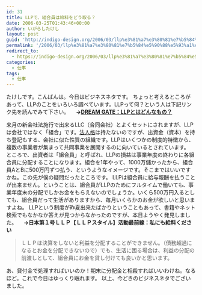 ```yaml
---
id: 31
title: LLPで、組合員は給料をどう取る？
date: 2006-03-25T01:43:46+00:00
author: いがらしたけし
layout: post
guid: 'http://indigo-design.org/2006/03/llp%e3%81%a7%e3%80%81%e7%b5%84%e5%90%88%e5%93%a1%e3%81%af%e7%b5%a6%e6%96%99%e3%82%92%e3%81%a9%e3%81%86%e5%8f%96%e3%82%8b%ef%bc%9f/'
permalink: '/2006/03/llp%e3%81%a7%e3%80%81%e7%b5%84%e5%90%88%e5%93%a1%e3%81%af%e7%b5%a6%e6%96%99%e3%82%92%e3%81%a9%e3%81%86%e5%8f%96%e3%82%8b%ef%bc%9f/'
redirect_to:
  - https://indigo-design.org/2006/03/llp%e3%81%a7%e3%80%81%e7%b5%84%e5%90%88%e5%93%a1%e3%81%af%e7%b5%a6%e6%96%99%e3%82%92%e3%81%a9%e3%81%86%e5%8f%96%e3%82%8b%ef%bc%9f/
categories:
  - 仕事
tags:
  - 仕事
---
```

たけしです。こんばんは。今日はビジネスネタです。
ちょっと考えるところがあって、LLPのことをいろいろ調べています。LLPって何？という人は下記リンク先を読んでみて下さい。
　<strong>→<a href="http://www.dreamgate.gr.jp/guide/kaisha-shurui/llp/llptoha" target="_blank">DREAM GATE：LLPとはどんなもの？</a></strong>

<!--more-->
来月の新会社法施行で出来るLLC（合同会社）とよくセットにされますが、LLPは会社ではなく「組合」です。<a href="http://ja.wikipedia.org/wiki/%E6%B3%95%E4%BA%BA%E6%A0%BC" target="_blank">法人格</a>は持たないのですが、出資金（資本）を持ち登記もする、会社に似た性質の組織です。LLPはいくつかの制度的特徴から、複数の事業者が集まって共同事業を展開するのに向いているとされています。
ところで、出資者は「組合員」と呼ばれ、LLPの損益は事業年度の終わりに各組合員に分配することになります。組合を1年やって、1000万儲かったから、組合員AとBに500万円ずつ払う、というようなイメージです。そこまではいいですかね。この先が僕の疑問だったところです。
LLPは組合員に給与報酬を払うことが出来ません。ということは、組合員がLLPのためにフルタイムで働いても、事業年度末の分配でしかお金をもらえないのでしょうか。いくら500万円入るとしても、組合員だって生活がありますから、毎月いくらかのお金が欲しいと思いますよね。
LLPという制度が昨夏出来たばかりということもあって、書籍やネット検索でもなかなか答えが見つからなかったのですが、本日ようやく発見しました。
　<strong>→日本第１号ＬＬＰ【ＬＬＰスタイル】活動最前線：私にも給料ください</strong>
<blockquote>ＬＬＰは決算をしないと利益を分配することができません。（債務超過になるとお金を分配できないので）でも、生活に困る場合は、利益の分配の前渡しとして、組合員にお金を貸し付けても良いかと思います。</blockquote>
あ、貸付金で処理すればいいのか！期末に分配金と相殺すればいいわけね。なるほど。これで今日はゆっくり眠れます。
以上、今どきのビジネスネタでございました。